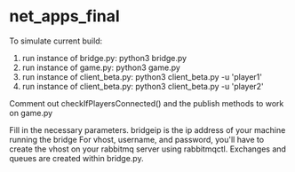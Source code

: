 # net_apps_final

To simulate current build:

1. run instance of bridge.py:       python3 bridge.py
2. run instance of game.py:         python3 game.py
3. run instance of client_beta.py:  python3 client_beta.py -u 'player1'
4. run instance of client_beta.py:  python3 client_beta.py -u 'player2'

Comment out checkIfPlayersConnected() and the publish methods to work on game.py

Fill in the necessary parameters.
bridgeip is the ip address of your machine running the bridge
For vhost, username, and password, you'll have to create the vhost on your rabbitmq server using rabbitmqctl.
Exchanges and queues are created within bridge.py.
